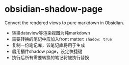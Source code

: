 # obsidian-shadow-page
 Convert the rendered views to pure markdown in Obsidian.
 - 转换dataview等渲染视图为纯markdown
 - 需要转换的笔记中应加入front matter: `shadow: true`
 - 复制一份笔记库，该笔记库将用于生成
 - 启用插件shadow page，设定快捷键
 - 执行后所有需要转换的笔记将被执行替换